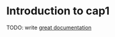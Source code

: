 # Introduction to cap1

TODO: write [great documentation](http://jacobian.org/writing/what-to-write/)
